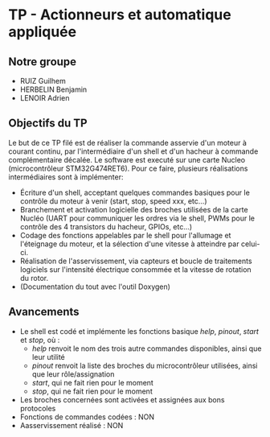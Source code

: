 # TP - Actionneurs et automatique appliquée

## Notre groupe
* RUIZ Guilhem
* HERBELIN Benjamin
* LENOIR Adrien

## Objectifs du TP
Le but de ce TP filé est de réaliser la commande asservie d'un moteur à courant continu, par l'intermédiaire d'un shell et d'un hacheur à commande complémentaire décalée. Le software est executé sur une carte Nucleo (microcontrôleur STM32G474RET6).
Pour ce faire, plusieurs réalisations intermédiaires sont à implémenter:

* Écriture d'un shell, acceptant quelques commandes basiques pour le contrôle du moteur à venir (start, stop, speed xxx, etc...)
* Branchement et activation logicielle des broches utilisées de la carte Nucléo (UART pour communiquer les ordres via le shell, PWMs pour le contrôle des 4 transistors du hacheur, GPIOs, etc...)
* Codage des fonctions appelables par le shell pour l'allumage et l'éteignage du moteur, et la sélection d'une vitesse à atteindre par celui-ci.
* Réalisation de l'asservissement, via capteurs et boucle de traitements logiciels sur l'intensité électrique consommée et la vitesse de rotation du rotor.
* (Documentation du tout avec l'outil Doxygen)

## Avancements

* Le shell est codé et implémente les fonctions basique *help*, *pinout*, *start* et *stop*, où :
  * *help* renvoit le nom des trois autre commandes disponibles, ainsi que leur utilité
  * *pinout* renvoit la liste des broches du microcontrôleur utilisées, ainsi que leur rôle/assignation
  * *start*, qui ne fait rien pour le moment
  * *stop*, qui ne fait rien pour le moment
* Les broches concernées sont activées et assignées aux bons protocoles
* Fonctions de commandes codées : NON
* Aasservissement réalisé : NON
